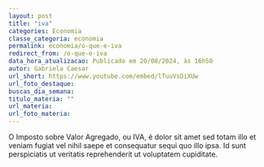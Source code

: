 ```yaml
---
layout: post
title: "iva"
categories: Economia
classe_categoria: economia
permalink: economia/o-que-e-iva
redirect_from: /o-que-e-iva
data_hora_atualizacao: Publicado em 20/08/2024, às 16h50
autor: Gabriela Caesar
url_short: https://www.youtube.com/embed/lTuuVsDiXUw
url_foto_destaque: 
buscas_dia_semana: 
titulo_materia: ""
url_materia: 
url_foto_materia: 
---
```

O Imposto sobre Valor Agregado, ou IVA, é dolor sit amet sed totam illo et veniam fugiat vel nihil saepe et consequatur sequi quo illo ipsa. Id sunt perspiciatis ut veritatis reprehenderit ut voluptatem cupiditate. 

